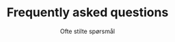 ---
title: "Frequently asked questions"
subtitle: "Ofte stilte spørsmål"
# meta description
description: "Ofte stilte spørsmæl om bedriften P.G. UIjting"
draft: false
layout: "faq"

faq_list:
- title: "Betaling"
  content: 'Pris for oppdraget avtales på forhand.
Det tas forbehold om pristillegg på grunn av endringer i oppdraget, tidsplanen eller eksterne forhold P.G. Uijting ikke er ansvarlig for.
Betalingsplanen er som følger: 50% av beløpet betales ved avtaleinngåelse. Resterende beløp betales ved levering. 

For bedrifter med langtidskontrakt: Faktura for forrige måned sendes rundt 10. dag.'

- title: "How can I use Avocode with cloud documents?"
  content: 'The Service is provided for free during this pilot project, and is provided "as is" with is not committed to any level of service or availability of the Service.
  
  
  A further If you enter into this agreement on behalf of a company, you hereby agree that the company is responsible under this Agreement for all actions and omissions'

- title: "If I cancel, can I archive my designs to keep them safe?"
  content: "A further If you enter into this agreement on behalf of a company, you hereby agree that the company is responsible under this Agreement for all actions and omissions
  
  
  A further If you enter into this agreement on behalf of a company, you hereby agree that the company is responsible under this Agreement for all actions and omissions "

- title: "How can I adjust user permissions & admin provileges?"
  content: "The difference between and premium product consist number of components, plugins, page in each. The Free versions contain only a few elements and pages that.
  
  
  A further If you enter into this agreement on behalf of a company, you hereby agree that the company is responsible under this Agreement for all actions and omissions"
---